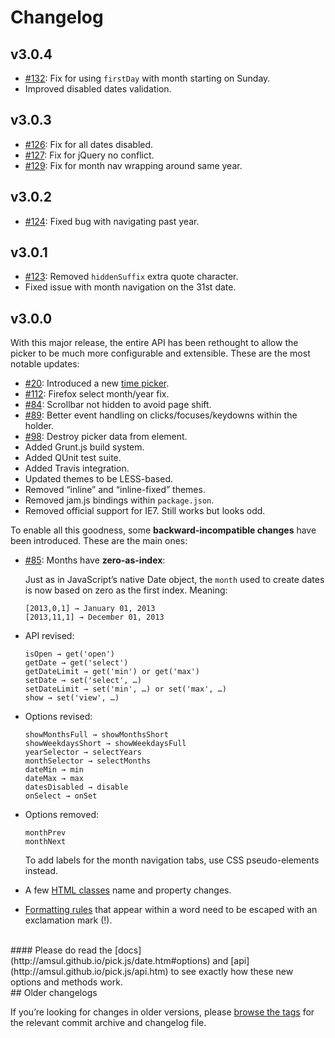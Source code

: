 
# Changelog

## v3.0.4

- [#132](https://github.com/amsul/pick.js/issues/132): Fix for using `firstDay` with month starting on Sunday.
- Improved disabled dates validation.

## v3.0.3

- [#126](https://github.com/amsul/pick.js/issues/126): Fix for all dates disabled.
- [#127](https://github.com/amsul/pick.js/issues/127): Fix for jQuery no conflict.
- [#129](https://github.com/amsul/pick.js/issues/129): Fix for month nav wrapping around same year.

## v3.0.2

- [#124](https://github.com/amsul/pick.js/issues/124): Fixed bug with navigating past year.

## v3.0.1

- [#123](https://github.com/amsul/pick.js/issues/123): Removed `hiddenSuffix` extra quote character.
- Fixed issue with month navigation on the 31st date.

## v3.0.0

With this major release, the entire API has been rethought to allow the picker to be much more configurable and extensible. These are the most notable updates:

- [#20](https://github.com/amsul/pick.js/issues/20): Introduced a new [time picker](http://amsul.github.io/pick.js/time.htm).
- [#112](https://github.com/amsul/pick.js/issues/112): Firefox select month/year fix.
- [#84](https://github.com/amsul/pick.js/issues/84): Scrollbar not hidden to avoid page shift.
- [#89](https://github.com/amsul/pick.js/issues/89): Better event handling on clicks/focuses/keydowns within the holder.
- [#98](https://github.com/amsul/pick.js/issues/98): Destroy picker data from element.
- Added Grunt.js build system.
- Added QUnit test suite.
- Added Travis integration.
- Updated themes to be LESS-based.
- Removed “inline” and “inline-fixed” themes.
- Removed jam.js bindings within `package.json`.
- Removed official support for IE7. Still works but looks odd.

To enable all this goodness, some **backward-incompatible changes** have been introduced. These are the main ones:

<a name="zero-as-index"></a>
- [#85](https://github.com/amsul/pick.js/issues/85): Months have __zero-as-index__:

	Just as in JavaScript’s native Date object, the `month` used to create dates is now 	based on zero as the first index. Meaning:

	```
	[2013,0,1] → January 01, 2013
	[2013,11,1] → December 01, 2013
	```

- API revised:

	```
	isOpen → get('open')
	getDate → get('select')
	getDateLimit → get('min') or get('max')
	setDate → set('select', …)
	setDateLimit → set('min', …) or set('max', …)
	show → set('view', …)
	```

- Options revised:

	```
	showMonthsFull → showMonthsShort
	showWeekdaysShort → showWeekdaysFull
	yearSelector → selectYears
	monthSelector → selectMonths
	dateMin → min
	dateMax → max
	datesDisabled → disable
	onSelect → onSet
	```

- Options removed:

	```
	monthPrev
	monthNext
	```
	To add labels for the month navigation tabs, use CSS pseudo-elements instead.

- A few [HTML classes](http://amsul.github.io/pick.js/date.htm#classes) name and property changes.

- [Formatting rules](http://amsul.github.io/pick.js/date.htm#formats) that appear within a word need to be escaped with an exclamation mark (!).


<br>
#### Please do read the [docs](http://amsul.github.io/pick.js/date.htm#options) and [api](http://amsul.github.io/pick.js/api.htm) to see exactly how these new options and methods work.




<br>
## Older changelogs

If you’re looking for changes in older versions, please [browse the tags](https://github.com/amsul/pick.js/tags) for the relevant commit archive and changelog file.



